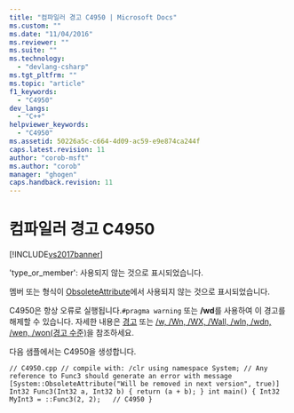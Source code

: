 ```yaml
---
title: "컴파일러 경고 C4950 | Microsoft Docs"
ms.custom: ""
ms.date: "11/04/2016"
ms.reviewer: ""
ms.suite: ""
ms.technology: 
  - "devlang-csharp"
ms.tgt_pltfrm: ""
ms.topic: "article"
f1_keywords: 
  - "C4950"
dev_langs: 
  - "C++"
helpviewer_keywords: 
  - "C4950"
ms.assetid: 50226a5c-c664-4d09-ac59-e9e874ca244f
caps.latest.revision: 11
author: "corob-msft"
ms.author: "corob"
manager: "ghogen"
caps.handback.revision: 11
---
```

# 컴파일러 경고 C4950
[!INCLUDE[vs2017banner](../../assembler/inline/includes/vs2017banner.md)]

'type\_or\_member': 사용되지 않는 것으로 표시되었습니다.  
  
 멤버 또는 형식이 [ObsoleteAttribute](frlrfSystemObsoleteAttributeClassTopic)에서 사용되지 않는 것으로 표시되었습니다.  
  
 C4950은 항상 오류로 실행됩니다.`#pragma warning` 또는 **\/wd**를 사용하여 이 경고를 해제할 수 있습니다. 자세한 내용은 [경고](../../preprocessor/warning.md) 또는 [\/w, \/Wn, \/WX, \/Wall, \/wln, \/wdn, \/wen, \/won\(경고 수준\)](../../build/reference/compiler-option-warning-level.md)을 참조하세요.  
  
 다음 샘플에서는 C4950을 생성합니다.  
  
```  
// C4950.cpp // compile with: /clr using namespace System; // Any reference to Func3 should generate an error with message [System::ObsoleteAttribute("Will be removed in next version", true)] Int32 Func3(Int32 a, Int32 b) { return (a + b); } int main() { Int32 MyInt3 = ::Func3(2, 2);   // C4950 }  
```
